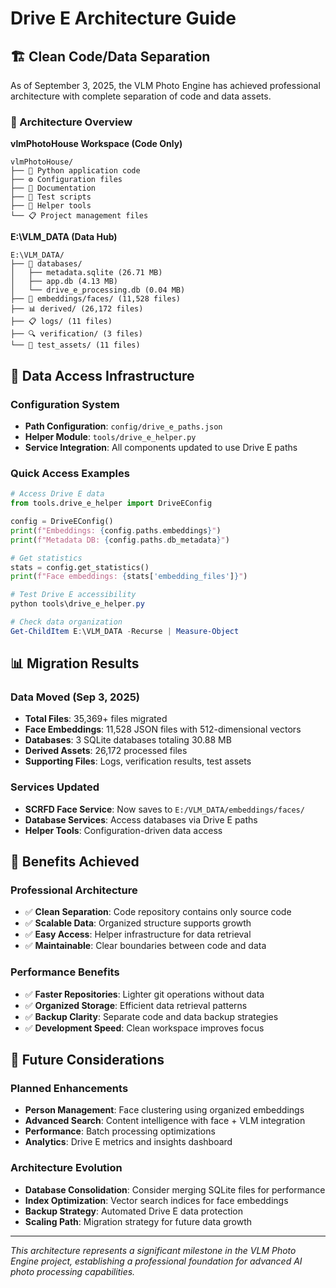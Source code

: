 # Drive E Architecture Guide

## 🏗️ Clean Code/Data Separation

As of September 3, 2025, the VLM Photo Engine has achieved professional architecture with complete separation of code and data assets.

### 📁 Architecture Overview

**vlmPhotoHouse Workspace (Code Only)**
```
vlmPhotoHouse/
├── 🐍 Python application code
├── ⚙️ Configuration files  
├── 📖 Documentation
├── 🧪 Test scripts
├── 🔧 Helper tools
└── 📋 Project management files
```

**E:\VLM_DATA (Data Hub)**
```
E:\VLM_DATA/
├── 💾 databases/
│   ├── metadata.sqlite (26.71 MB)
│   ├── app.db (4.13 MB) 
│   └── drive_e_processing.db (0.04 MB)
├── 🧠 embeddings/faces/ (11,528 files)
├── 📊 derived/ (26,172 files)
├── 📋 logs/ (11 files)
├── 🔍 verification/ (3 files)
└── 🧪 test_assets/ (11 files)
```

## 🔧 Data Access Infrastructure

### Configuration System
- **Path Configuration**: `config/drive_e_paths.json`
- **Helper Module**: `tools/drive_e_helper.py`
- **Service Integration**: All components updated to use Drive E paths

### Quick Access Examples

```python
# Access Drive E data
from tools.drive_e_helper import DriveEConfig

config = DriveEConfig()
print(f"Embeddings: {config.paths.embeddings}")
print(f"Metadata DB: {config.paths.db_metadata}")

# Get statistics
stats = config.get_statistics()
print(f"Face embeddings: {stats['embedding_files']}")
```

```powershell
# Test Drive E accessibility
python tools\drive_e_helper.py

# Check data organization
Get-ChildItem E:\VLM_DATA -Recurse | Measure-Object
```

## 📊 Migration Results

### Data Moved (Sep 3, 2025)
- **Total Files**: 35,369+ files migrated
- **Face Embeddings**: 11,528 JSON files with 512-dimensional vectors
- **Databases**: 3 SQLite databases totaling 30.88 MB
- **Derived Assets**: 26,172 processed files
- **Supporting Files**: Logs, verification results, test assets

### Services Updated
- **SCRFD Face Service**: Now saves to `E:/VLM_DATA/embeddings/faces/`
- **Database Services**: Access databases via Drive E paths
- **Helper Tools**: Configuration-driven data access

## 🎯 Benefits Achieved

### Professional Architecture
- ✅ **Clean Separation**: Code repository contains only source code
- ✅ **Scalable Data**: Organized structure supports growth
- ✅ **Easy Access**: Helper infrastructure for data retrieval
- ✅ **Maintainable**: Clear boundaries between code and data

### Performance Benefits
- ✅ **Faster Repositories**: Lighter git operations without data
- ✅ **Organized Storage**: Efficient data retrieval patterns
- ✅ **Backup Clarity**: Separate code and data backup strategies
- ✅ **Development Speed**: Clean workspace improves focus

## 🔮 Future Considerations

### Planned Enhancements
- **Person Management**: Face clustering using organized embeddings
- **Advanced Search**: Content intelligence with face + VLM integration  
- **Performance**: Batch processing optimizations
- **Analytics**: Drive E metrics and insights dashboard

### Architecture Evolution
- **Database Consolidation**: Consider merging SQLite files for performance
- **Index Optimization**: Vector search indices for face embeddings
- **Backup Strategy**: Automated Drive E data protection
- **Scaling Path**: Migration strategy for future data growth

---

*This architecture represents a significant milestone in the VLM Photo Engine project, establishing a professional foundation for advanced AI photo processing capabilities.*
